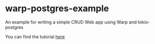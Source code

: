 # warp-postgres-example
An example for writing a simple CRUD Web app using Warp and tokio-postgres

You can find the tutorial [here](https://blog.logrocket.com/create-an-async-crud-web-service-in-rust-with-warp/)
